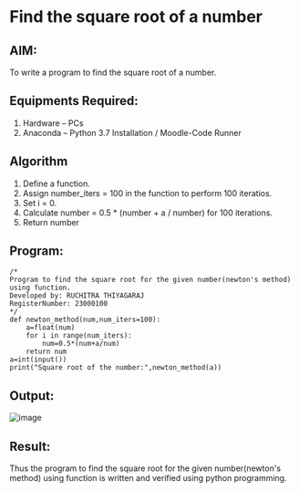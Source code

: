 # Find the square root of a number

## AIM:
To write a program to find the square root of a number.

## Equipments Required:
1. Hardware – PCs
2. Anaconda – Python 3.7 Installation / Moodle-Code Runner

## Algorithm
1. Define a function.
2. Assign number_iters = 100 in the function to perform 100 iteratios.
3. Set i = 0.
4. Calculate  number = 0.5 * (number + a / number) for 100 iterations.
5. Return number

## Program:
```
/*
Program to find the square root for the given number(newton's method) using function.
Developed by: RUCHITRA THIYAGARAJ
RegisterNumber: 23000100
*/
def newton_method(num,num_iters=100):
    a=float(num)
    for i in range(num_iters):
        num=0.5*(num+a/num)
    return num
a=int(input())
print("Square root of the number:",newton_method(a))
```

## Output:
![image](https://github.com/RuchitraThiyagaraj/Square-root-of-a-number/assets/154776996/1419133b-c262-4ba4-8549-9978dd0b7125)



## Result:
Thus the program to find the square root for the given number(newton's method) using function is written and verified using python programming.
